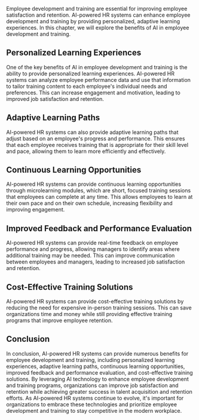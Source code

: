 
Employee development and training are essential for improving employee satisfaction and retention. AI-powered HR systems can enhance employee development and training by providing personalized, adaptive learning experiences. In this chapter, we will explore the benefits of AI in employee development and training.

## Personalized Learning Experiences

One of the key benefits of AI in employee development and training is the ability to provide personalized learning experiences. AI-powered HR systems can analyze employee performance data and use that information to tailor training content to each employee's individual needs and preferences. This can increase engagement and motivation, leading to improved job satisfaction and retention.

## Adaptive Learning Paths

AI-powered HR systems can also provide adaptive learning paths that adjust based on an employee's progress and performance. This ensures that each employee receives training that is appropriate for their skill level and pace, allowing them to learn more efficiently and effectively.

## Continuous Learning Opportunities

AI-powered HR systems can provide continuous learning opportunities through microlearning modules, which are short, focused training sessions that employees can complete at any time. This allows employees to learn at their own pace and on their own schedule, increasing flexibility and improving engagement.

## Improved Feedback and Performance Evaluation

AI-powered HR systems can provide real-time feedback on employee performance and progress, allowing managers to identify areas where additional training may be needed. This can improve communication between employees and managers, leading to increased job satisfaction and retention.

## Cost-Effective Training Solutions

AI-powered HR systems can provide cost-effective training solutions by reducing the need for expensive in-person training sessions. This can save organizations time and money while still providing effective training programs that improve employee retention.

Conclusion
----------

In conclusion, AI-powered HR systems can provide numerous benefits for employee development and training, including personalized learning experiences, adaptive learning paths, continuous learning opportunities, improved feedback and performance evaluation, and cost-effective training solutions. By leveraging AI technology to enhance employee development and training programs, organizations can improve job satisfaction and retention while achieving greater success in talent acquisition and retention efforts. As AI-powered HR systems continue to evolve, it's important for organizations to embrace these technologies and prioritize employee development and training to stay competitive in the modern workplace.
